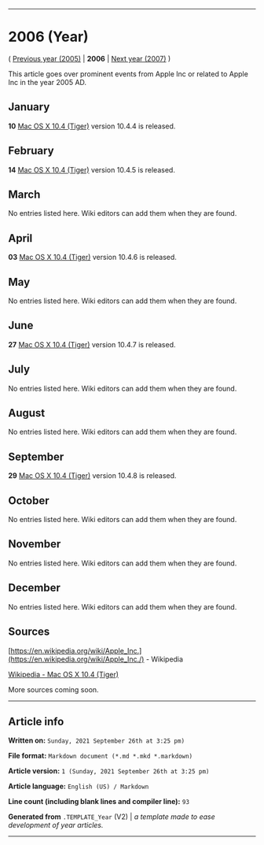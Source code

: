 
***

# 2006 (Year)

<!-- This article is about the year. For the 1984 Apple advertisement, go [here](https://github.com/seanpm2001/WacOS/wiki/1984(Advertisement)) for the Dystopian novel see [here](https://github.com/seanpm2001/WacOS/wiki/1984(Dystopia)/) !-->

( [Previous year (2005)](https://github.com/seanpm2001/WacOS/wiki/2005/) | **2006** | [Next year (2007)](https://github.com/seanpm2001/WacOS/wiki/2007/) )

This article goes over prominent events from Apple Inc or related to Apple Inc in the year 2005 AD.

## January

**10** [Mac OS X 10.4 (Tiger)](https://github.com/seanpm2001/WacOS/wiki/Mac-OS-X-10-4-Tiger/) version 10.4.4 is released.

## February

**14** [Mac OS X 10.4 (Tiger)](https://github.com/seanpm2001/WacOS/wiki/Mac-OS-X-10-4-Tiger/) version 10.4.5 is released.

## March

No entries listed here. Wiki editors can add them when they are found.

## April

**03** [Mac OS X 10.4 (Tiger)](https://github.com/seanpm2001/WacOS/wiki/Mac-OS-X-10-4-Tiger/) version 10.4.6 is released.

## May

No entries listed here. Wiki editors can add them when they are found.

## June

**27** [Mac OS X 10.4 (Tiger)](https://github.com/seanpm2001/WacOS/wiki/Mac-OS-X-10-4-Tiger/) version 10.4.7 is released.

## July

No entries listed here. Wiki editors can add them when they are found.

## August

No entries listed here. Wiki editors can add them when they are found.

## September

**29** [Mac OS X 10.4 (Tiger)](https://github.com/seanpm2001/WacOS/wiki/Mac-OS-X-10-4-Tiger/) version 10.4.8 is released.

## October

No entries listed here. Wiki editors can add them when they are found.

## November

No entries listed here. Wiki editors can add them when they are found.

## December

No entries listed here. Wiki editors can add them when they are found.

## Sources

[https://en.wikipedia.org/wiki/Apple_Inc.](https://en.wikipedia.org/wiki/Apple_Inc./) - Wikipedia

[Wikipedia - Mac OS X 10.4 (Tiger)](https://en.wikipedia.org/wiki/Mac_OS_X_Tiger/)

More sources coming soon.

***

## Article info

**Written on:** `Sunday, 2021 September 26th at 3:25 pm)`

**File format:** `Markdown document (*.md *.mkd *.markdown)`

**Article version:** `1 (Sunday, 2021 September 26th at 3:25 pm)`

**Article language:** `English (US) / Markdown`

**Line count (including blank lines and compiler line):** `93`

**Generated from** `.TEMPLATE_Year` (V2) | _a template made to ease development of year articles._

***

<!-- Tools

Quick copy and paste

https://github.com/seanpm2001/WacOS/wiki/

!-->
